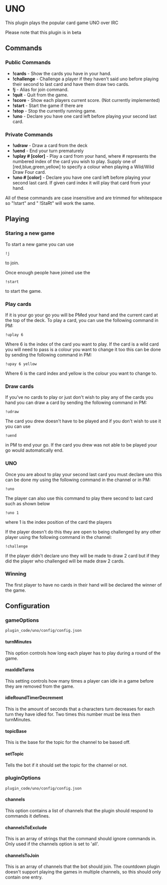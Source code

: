 # UNO
This plugin plays the popular card game UNO over IRC

Please note that this plugin is in beta

## Commands
### Public Commands
- **!cards** - Show the cards you have in your hand.
- **!challenge** - Challenge a player if they haven't said uno before playing their second to last card and have them draw two cards.
- **!j** - Alias for join command.
- **!quit** - Quit from the game.
- **!score** - Show each players current score. (Not currently implemented)
- **!start** - Start the game if there are
- **!stop** - Stop the currently running game.
- **!uno** - Declare you have one card left before playing your second last card.

### Private Commands
- **!udraw** - Draw a card from the deck
- **!uend** - End your turn prematurely
- **!uplay # [color]** - Play a card from your hand, where # represents the numbered index of the card you wish to play. Supply one of [red,blue,green,yellow] to specify a colour when playing a Wild/Wild Draw Four card.
- **!uno # [color]** - Declare you have one card left before playing your second last card. If given card index it will play that card from your hand.

All of these commands are case insensitive and are trimmed for whitespace so "!start" and "    !StaRt" will work the same.

## Playing
### Staring a new game
To start a new game you can use

```
!j
```

to join.

Once enough people have joined use the

```
!start
```

 to start the game.

### Play cards
If it is your go your go you will be PMed your hand and the current card at the top of the deck. To play a card, you can use the following command in PM:

```
!uplay 6
```

Where 6 is the index of the card you want to play. If the card is a wild card you will need to pass is a colour you want to change it too this can be done by sending the following command in PM:

```
!upay 6 yellow
```

Where 6 is the card index and yellow is the colour you want to change to.

### Draw cards
If you've no cards to play or just don't wish to play any of the cards you hand you can draw a card by sending the following command in PM:

```
!udraw
```

The card you drew doesn't have to be played and if you don't wish to use it you can use

```
!uend
```

in PM to end your go. If the card you drew was not able to be played your go would automatically end.

### UNO
Once you are about to play your second last card you must declare uno this can be done my using the following command in the channel or in PM:

```
!uno
```

The player can also use this command to play there second to last card such as shown below

```
!uno 1
```

where 1 is the index position of the card the players

If the player doesn't do this they are open to being challenged by any other player using the following command in the channel:

```
!challenge
```

If the player didn't declare uno they will be made to draw 2 card but if they did the player who challenged will be made draw 2 cards.

### Winning
The first player to have no cards in their hand will be declared the winner of the game.

## Configuration
### gameOptions
`plugin_code/uno/config/config.json`

#### turnMinutes
This option controls how long each player has to play during a round of the game.

#### maxIdleTurns
This setting controls how many times a player can idle in a game before they are removed from the game.

#### idleRoundTimerDecrement
This is the amount of seconds that a characters turn decreases for each turn they have idled for. Two times this number must be less then turnMinutes.

#### topicBase
This is the base for the topic for the channel to be based off.

#### setTopic
Tells the bot if it should set the topic for the channel or not.


### pluginOptions
`plugin_code/uno/config/config.json`

#### channels
This option contains a list of channels that the plugin should respond to commands it defines.

#### channelsToExclude
This is an array of strings that the command should ignore commands in. Only used if the channels option is set to 'all'.

#### channelsToJoin
This is an array of channels that the bot should join. The countdown plugin doesn't support playing the games in multiple channels, so this should only contain one entry.
